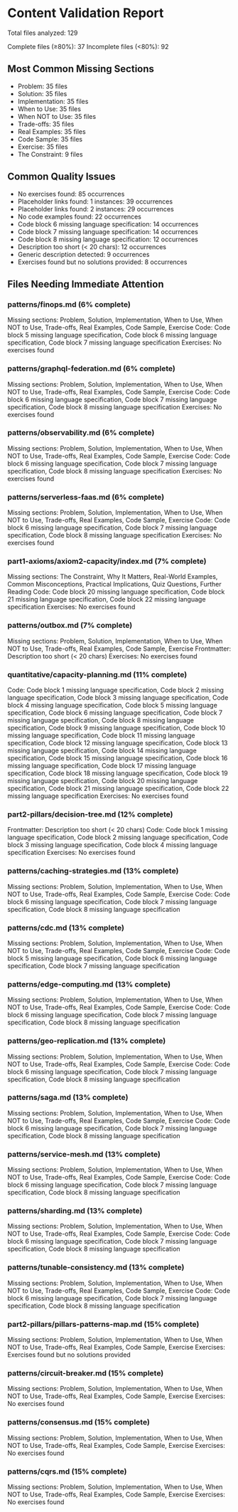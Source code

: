 # Content Validation Report

Total files analyzed: 129

Complete files (≥80%): 37
Incomplete files (<80%): 92

## Most Common Missing Sections

- Problem: 35 files
- Solution: 35 files
- Implementation: 35 files
- When to Use: 35 files
- When NOT to Use: 35 files
- Trade-offs: 35 files
- Real Examples: 35 files
- Code Sample: 35 files
- Exercise: 35 files
- The Constraint: 9 files

## Common Quality Issues

- No exercises found: 85 occurrences
- Placeholder links found: 1 instances: 39 occurrences
- Placeholder links found: 2 instances: 29 occurrences
- No code examples found: 22 occurrences
- Code block 6 missing language specification: 14 occurrences
- Code block 7 missing language specification: 14 occurrences
- Code block 8 missing language specification: 12 occurrences
- Description too short (< 20 chars): 12 occurrences
- Generic description detected: 9 occurrences
- Exercises found but no solutions provided: 8 occurrences

## Files Needing Immediate Attention


### patterns/finops.md (6% complete)
Missing sections: Problem, Solution, Implementation, When to Use, When NOT to Use, Trade-offs, Real Examples, Code Sample, Exercise
Code: Code block 5 missing language specification, Code block 6 missing language specification, Code block 7 missing language specification
Exercises: No exercises found

### patterns/graphql-federation.md (6% complete)
Missing sections: Problem, Solution, Implementation, When to Use, When NOT to Use, Trade-offs, Real Examples, Code Sample, Exercise
Code: Code block 6 missing language specification, Code block 7 missing language specification, Code block 8 missing language specification
Exercises: No exercises found

### patterns/observability.md (6% complete)
Missing sections: Problem, Solution, Implementation, When to Use, When NOT to Use, Trade-offs, Real Examples, Code Sample, Exercise
Code: Code block 6 missing language specification, Code block 7 missing language specification, Code block 8 missing language specification
Exercises: No exercises found

### patterns/serverless-faas.md (6% complete)
Missing sections: Problem, Solution, Implementation, When to Use, When NOT to Use, Trade-offs, Real Examples, Code Sample, Exercise
Code: Code block 6 missing language specification, Code block 7 missing language specification, Code block 8 missing language specification
Exercises: No exercises found

### part1-axioms/axiom2-capacity/index.md (7% complete)
Missing sections: The Constraint, Why It Matters, Real-World Examples, Common Misconceptions, Practical Implications, Quiz Questions, Further Reading
Code: Code block 20 missing language specification, Code block 21 missing language specification, Code block 22 missing language specification
Exercises: No exercises found

### patterns/outbox.md (7% complete)
Missing sections: Problem, Solution, Implementation, When to Use, When NOT to Use, Trade-offs, Real Examples, Code Sample, Exercise
Frontmatter: Description too short (< 20 chars)
Exercises: No exercises found

### quantitative/capacity-planning.md (11% complete)
Code: Code block 1 missing language specification, Code block 2 missing language specification, Code block 3 missing language specification, Code block 4 missing language specification, Code block 5 missing language specification, Code block 6 missing language specification, Code block 7 missing language specification, Code block 8 missing language specification, Code block 9 missing language specification, Code block 10 missing language specification, Code block 11 missing language specification, Code block 12 missing language specification, Code block 13 missing language specification, Code block 14 missing language specification, Code block 15 missing language specification, Code block 16 missing language specification, Code block 17 missing language specification, Code block 18 missing language specification, Code block 19 missing language specification, Code block 20 missing language specification, Code block 21 missing language specification, Code block 22 missing language specification
Exercises: No exercises found

### part2-pillars/decision-tree.md (12% complete)
Frontmatter: Description too short (< 20 chars)
Code: Code block 1 missing language specification, Code block 2 missing language specification, Code block 3 missing language specification, Code block 4 missing language specification
Exercises: No exercises found

### patterns/caching-strategies.md (13% complete)
Missing sections: Problem, Solution, Implementation, When to Use, When NOT to Use, Trade-offs, Real Examples, Code Sample, Exercise
Code: Code block 6 missing language specification, Code block 7 missing language specification, Code block 8 missing language specification

### patterns/cdc.md (13% complete)
Missing sections: Problem, Solution, Implementation, When to Use, When NOT to Use, Trade-offs, Real Examples, Code Sample, Exercise
Code: Code block 5 missing language specification, Code block 6 missing language specification, Code block 7 missing language specification

### patterns/edge-computing.md (13% complete)
Missing sections: Problem, Solution, Implementation, When to Use, When NOT to Use, Trade-offs, Real Examples, Code Sample, Exercise
Code: Code block 6 missing language specification, Code block 7 missing language specification, Code block 8 missing language specification

### patterns/geo-replication.md (13% complete)
Missing sections: Problem, Solution, Implementation, When to Use, When NOT to Use, Trade-offs, Real Examples, Code Sample, Exercise
Code: Code block 6 missing language specification, Code block 7 missing language specification, Code block 8 missing language specification

### patterns/saga.md (13% complete)
Missing sections: Problem, Solution, Implementation, When to Use, When NOT to Use, Trade-offs, Real Examples, Code Sample, Exercise
Code: Code block 6 missing language specification, Code block 7 missing language specification, Code block 8 missing language specification

### patterns/service-mesh.md (13% complete)
Missing sections: Problem, Solution, Implementation, When to Use, When NOT to Use, Trade-offs, Real Examples, Code Sample, Exercise
Code: Code block 6 missing language specification, Code block 7 missing language specification, Code block 8 missing language specification

### patterns/sharding.md (13% complete)
Missing sections: Problem, Solution, Implementation, When to Use, When NOT to Use, Trade-offs, Real Examples, Code Sample, Exercise
Code: Code block 6 missing language specification, Code block 7 missing language specification, Code block 8 missing language specification

### patterns/tunable-consistency.md (13% complete)
Missing sections: Problem, Solution, Implementation, When to Use, When NOT to Use, Trade-offs, Real Examples, Code Sample, Exercise
Code: Code block 6 missing language specification, Code block 7 missing language specification, Code block 8 missing language specification

### part2-pillars/pillars-patterns-map.md (15% complete)
Missing sections: Problem, Solution, Implementation, When to Use, When NOT to Use, Trade-offs, Real Examples, Code Sample, Exercise
Exercises: Exercises found but no solutions provided

### patterns/circuit-breaker.md (15% complete)
Missing sections: Problem, Solution, Implementation, When to Use, When NOT to Use, Trade-offs, Real Examples, Code Sample, Exercise
Exercises: No exercises found

### patterns/consensus.md (15% complete)
Missing sections: Problem, Solution, Implementation, When to Use, When NOT to Use, Trade-offs, Real Examples, Code Sample, Exercise
Exercises: No exercises found

### patterns/cqrs.md (15% complete)
Missing sections: Problem, Solution, Implementation, When to Use, When NOT to Use, Trade-offs, Real Examples, Code Sample, Exercise
Exercises: No exercises found